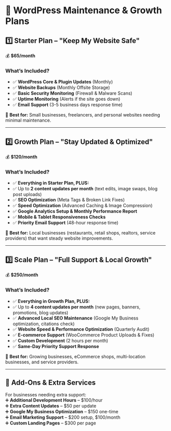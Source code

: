 # 🌟 WordPress Maintenance & Growth Plans

## 1️⃣ Starter Plan – "Keep My Website Safe"

💰 **$65/month**  

### What’s Included?
- ✅ **WordPress Core & Plugin Updates** (Monthly)  
- ✅ **Website Backups** (Monthly Offsite Storage)  
- ✅ **Basic Security Monitoring** (Firewall & Malware Scans)  
- ✅ **Uptime Monitoring** (Alerts if the site goes down)  
- ✅ **Email Support** (3-5 business days response time)  

🚀 **Best for:** Small businesses, freelancers, and personal websites needing minimal maintenance.

---

## 2️⃣ Growth Plan – "Stay Updated & Optimized"

💰 **$120/month**  

### What’s Included?
- ✅ **Everything in Starter Plan, PLUS:**  
- ✅ Up to **2 content updates per month** (text edits, image swaps, blog post uploads)  
- ✅ **SEO Optimization** (Meta Tags & Broken Link Fixes)  
- ✅ **Speed Optimization** (Advanced Caching & Image Compression)  
- ✅ **Google Analytics Setup & Monthly Performance Report**  
- ✅ **Mobile & Tablet Responsiveness Checks**  
- ✅ **Priority Email Support** (48-hour response time)  

🚀 **Best for:** Local businesses (restaurants, retail shops, realtors, service providers) that want steady website improvements.

---

## 3️⃣ Scale Plan – "Full Support & Local Growth"

💰 **$250/month**  

### What’s Included?
- ✅ **Everything in Growth Plan, PLUS:**  
- ✅ Up to **4 content updates per month** (new pages, banners, promotions, blog updates)  
- ✅ **Advanced Local SEO Maintenance** (Google My Business optimization, citations check)  
- ✅ **Website Speed & Performance Optimization** (Quarterly Audit)  
- ✅ **E-commerce Support** (WooCommerce Product Uploads & Fixes)  
- ✅ **Custom Development** (2 hours per month)  
- ✅ **Same-Day Priority Support Response**  

🚀 **Best for:** Growing businesses, eCommerce shops, multi-location businesses, and service providers.

---

## 🌟 Add-Ons & Extra Services

For businesses needing extra support:  
➕ **Additional Development Hours** – $100/hour  
➕ **Extra Content Updates** – $50 per update  
➕ **Google My Business Optimization** – $150 one-time  
➕ **Email Marketing Support** – $200 setup, $100/month  
➕ **Custom Landing Pages** – $300 per page  
